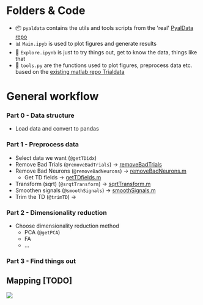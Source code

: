 # Folders & Code 

- 📦  `pyaldata` contains the utils and tools scripts from the 'real' [PyalData repo](https://github.com/mattperich/PyalData) 
- 📊  `Main.ipyb` is used to plot figures and generate results
- 🌲  `Explore.ipynb` is just to try things out, get to know the data, things like that
- 🔧 `tools.py` are the functions used to plot figures, preprocess data etc. based on the [existing matlab repo Trialdata](https://github.com/mattperich/TrialData)

# General workflow

### Part 0 - Data structure

- Load data and convert to pandas 

### Part 1 - Preprocess data

- Select data we want (`@getTDidx`)
- Remove Bad Trials (`@removeBadTrials`) $\rightarrow$ [removeBadTrials](https://github.com/mattperich/TrialData/blob/master/Tools/removeBadTrials.m) 
- Remove Bad Neurons (`@removeBadNeurons`) $\rightarrow$ [removeBadNeurons.m](https://github.com/mattperich/TrialData/blob/master/Tools/removeBadNeurons.m)
    - Get TD fields $\rightarrow$ [getTDfields.m](https://github.com/mattperich/TrialData/blob/master/Tools/getTDfields.m)
- Transform (sqrt) (`@srqtTransform`) $\rightarrow$ [sqrtTransform.m
](https://github.com/mattperich/TrialData/blob/master/Tools/sqrtTransform.m)
- Smoothen signals (`@smoothSignals`) $\rightarrow$ [smoothSignals.m](https://github.com/mattperich/TrialData/blob/master/Tools/smoothSignals.m)
- Trim the TD (`@trimTD`) $\rightarrow$ []()

### Part 2 - Dimensionality reduction

- Choose dimensionality reduction method
    - PCA (`@getPCA`)
    - FA
    - ...


### Part 3 - Find things out


## Mapping [TODO]

![](https://raw.githubusercontent.com/daphnecor/Pyaldata/master/Overview.jpg)
